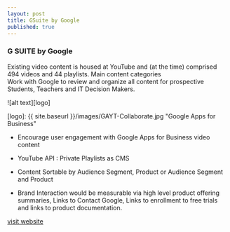 ```yaml
---
layout: post
title: GSuite by Google
published: true
---
```


### G SUITE by Google

Existing video content is housed at YouTube and (at the time) comprised 494 videos and 44 playlists. Main content categories  
Work with Google to review and organize all content for prospective Students, Teachers and IT Decision Makers.
 
![alt text][logo]

[logo]: {{ site.baseurl }}/images/GAYT-Collaborate.jpg "Google Apps for Business"

* Encourage user engagement with Google Apps for Business video content

* YouTube API : Private Playlists as CMS

* Content Sortable by Audience Segment, Product or Audience Segment and Product

* Brand Interaction would be measurable via high level product offering summaries, Links to Contact Google, Links to enrollment to free trials and links to product documentation.

[visit website](http://youtube.com/googleapps)
